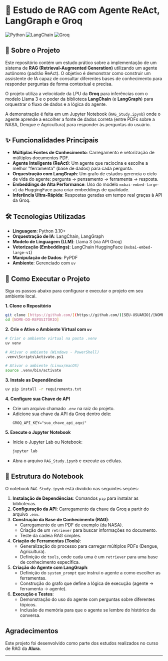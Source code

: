 # 🧠 Estudo de RAG com Agente ReAct, LangGraph e Groq

![Python](https://img.shields.io/badge/Python-3.10%2B-blue?style=for-the-badge&logo=python)
![LangChain](https://img.shields.io/badge/LangChain-Framework-green?style=for-the-badge)
![Groq](https://img.shields.io/badge/Groq-LPU%20Inference-orange?style=for-the-badge)

## 🎯 Sobre o Projeto

Este repositório contém um estudo prático sobre a implementação de um sistema de **RAG (Retrieval-Augmented Generation)** utilizando um agente autônomo (padrão ReAct). O objetivo é demonstrar como construir um assistente de IA capaz de consultar diferentes bases de conhecimento para responder perguntas de forma contextual e precisa.

O projeto utiliza a velocidade da LPU da **Groq** para inferências com o modelo Llama 3 e o poder da biblioteca **LangChain** (e **LangGraph**) para orquestrar o fluxo de dados e a lógica do agente.

A demonstração é feita em um Jupyter Notebook (`RAG_Study.ipynb`) onde o agente aprende a escolher a fonte de dados correta (entre PDFs sobre a NASA, Dengue e Agricultura) para responder às perguntas do usuário.

## ✨ Funcionalidades Principais

- **Múltiplas Fontes de Conhecimento**: Carregamento e vetorização de múltiplos documentos PDF.
- **Agente Inteligente (ReAct)**: Um agente que raciocina e escolhe a melhor "ferramenta" (base de dados) para cada pergunta.
- **Orquestração com LangGraph**: Um grafo de estados gerencia o ciclo de vida do agente: pergunta -> pensamento -> ferramenta -> resposta.
- **Embeddings de Alta Performance**: Uso do modelo `mxbai-embed-large-v1` da HuggingFace para criar embeddings de qualidade.
- **Inferência Ultra-Rápida**: Respostas geradas em tempo real graças à API da Groq.

## 🛠️ Tecnologias Utilizadas

* **Linguagem**: Python 3.10+
* **Orquestração de IA**: LangChain, LangGraph
* **Modelo de Linguagem (LLM)**: Llama 3 (via API Groq)
* **Vetorização (Embeddings)**: LangChain HuggingFace (`mxbai-embed-large-v1`)
* **Manipulação de Dados**: PyPDF
* **Ambiente**: Gerenciado com `uv`

## 🚀 Como Executar o Projeto

Siga os passos abaixo para configurar e executar o projeto em seu ambiente local.

**1. Clone o Repositório**
```bash
git clone [https://github.com/](https://github.com/)[SEU-USUARIO]/[NOME-DO-REPOSITORIO].git
cd [NOME-DO-REPOSITORIO]
```

**2. Crie e Ative o Ambiente Virtual com `uv`**
```bash
# Criar o ambiente virtual na pasta .venv
uv venv

# Ativar o ambiente (Windows - PowerShell)
.venv\Scripts\Activate.ps1

# Ativar o ambiente (Linux/macOS)
source .venv/bin/activate
```

**3. Instale as Dependências**
```bash
uv pip install -r requirements.txt
```

**4. Configure sua Chave de API**
   - Crie um arquivo chamado `.env` na raiz do projeto.
   - Adicione sua chave da API da Groq dentro dele:
     ```
     GROQ_API_KEY="sua_chave_api_aqui"
     ```

**5. Execute o Jupyter Notebook**
   - Inicie o Jupyter Lab ou Notebook:
     ```bash
     jupyter lab
     ```
   - Abra o arquivo `RAG_Study.ipynb` e execute as células.

## 📖 Estrutura do Notebook

O notebook `RAG_Study.ipynb` está dividido nas seguintes seções:

1.  **Instalação de Dependências**: Comandos `pip` para instalar as bibliotecas.
2.  **Configuração da API**: Carregamento da chave da Groq a partir do arquivo `.env`.
3.  **Construção da Base de Conhecimento (RAG)**:
    - Carregamento de um PDF de exemplo (da NASA).
    - Criação de um `retriever` para buscar informações no documento.
    - Teste da cadeia RAG simples.
4.  **Criação de Ferramentas (Tools)**:
    - Generalização do processo para carregar múltiplos PDFs (Dengue, Agricultura).
    - Definição de `tools`, onde cada uma é um `retriever` para uma base de conhecimento específica.
5.  **Criação do Agente com LangGraph**:
    - Definição do `system_prompt` que instrui o agente a como escolher as ferramentas.
    - Construção do grafo que define a lógica de execução (agente -> ferramenta -> agente).
6.  **Execução e Testes**:
    - Demonstração do uso do agente com perguntas sobre diferentes tópicos.
    - Inclusão de memória para que o agente se lembre do histórico da conversa.

## Agradecimentos

Este projeto foi desenvolvido como parte dos estudos realizados no curso de RAG da **Alura**.

---